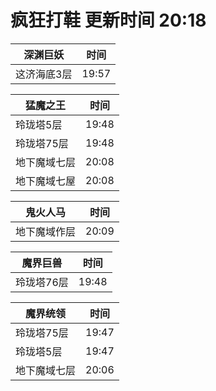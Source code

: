 # 疯狂打鞋 更新时间 20:18

| 深渊巨妖   | 时间    |
|--------|-------|
| 这济海底3层 | 19:57 |

| 猛魔之王   | 时间    |
|--------|-------|
| 玲珑塔5层 | 19:48 |
| 玲珑塔75层 | 19:48 |
| 地下魔域七层 | 20:08 |
| 地下魔域七屋 | 20:08 |

| 鬼火人马   | 时间    |
|--------|-------|
| 地下魔域作层 | 20:09 |

| 魔界巨兽   | 时间    |
|--------|-------|
| 玲珑塔76层 | 19:48 |

| 魔界统领   | 时间    |
|--------|-------|
| 玲珑塔75层 | 19:47 |
| 玲珑塔5层 | 19:47 |
| 地下魔域七层 | 20:06 |